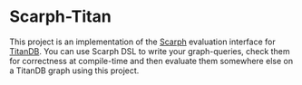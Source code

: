 # Scarph-Titan 

This project is an implementation of the [Scarph](https://github.com/ohnosequences/scarph) evaluation interface for [TitanDB](http://thinkaurelius.github.io/titan/). You can use Scarph DSL to write your graph-queries, check them for correctness at compile-time and then evaluate them somewhere else on a TitanDB graph using this project.
